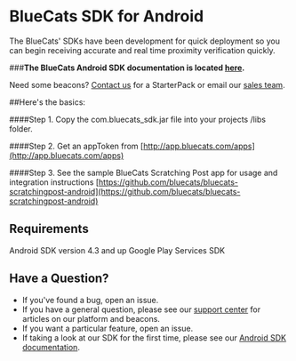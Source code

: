 BlueCats SDK for Android
====================

The BlueCats' SDKs have been development for quick deployment so you can begin receiving accurate and real time proximity verification quickly.

###**The BlueCats Android SDK documentation is located [here](https://github.com/bluecats/bluecats-android-sdk/wiki).**

Need some beacons? [Contact us](http://www.bluecats.com/starterpack) for a StarterPack or email our [sales team](mailto:sales@bluecats.com).

##Here's the basics:

####Step 1. 
Copy the com.bluecats_sdk.jar file into your projects /libs folder.

####Step 2. 
Get an appToken from [http://app.bluecats.com/apps](http://app.bluecats.com/apps)

####Step 3.
See the sample BlueCats Scratching Post app for usage and integration instructions [https://github.com/bluecats/bluecats-scratchingpost-android](https://github.com/bluecats/bluecats-scratchingpost-android)

## Requirements

Android SDK version 4.3 and up
Google Play Services SDK


## Have a Question?

* If you've found a bug, open an issue.
* If you have a general question, please see our [support center](support.bluecats.com) for articles on our platform and beacons.
* If you want a particular feature, open an issue.
* If taking a look at our SDK for the first time, please see our [Android SDK documentation](https://github.com/bluecats/bluecats-android-sdk/wiki).
